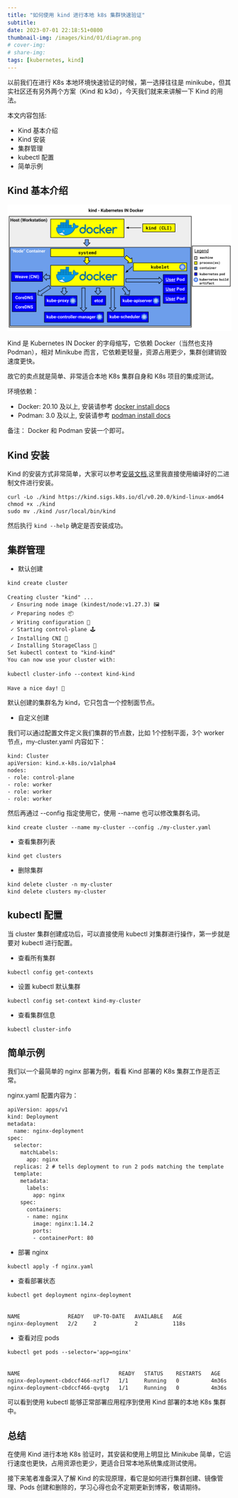 ```yaml
---
title: "如何使用 kind 进行本地 k8s 集群快速验证"
subtitle: 
date: 2023-07-01 22:18:51+0800
thumbnail-img: /images/kind/01/diagram.png
# cover-img: 
# share-img: 
tags: [kubernetes, kind]
---
```


以前我们在进行 K8s 本地环境快速验证的时候，第一选择往往是 minikube，但其实社区还有另外两个方案（Kind 和 k3d），今天我们就来来讲解一下 Kind 的用法。

本文内容包括:

- Kind 基本介绍
- Kind 安装
- 集群管理
- kubectl 配置
- 简单示例

## Kind 基本介绍

![diagram.png](/images/kind/01/diagram.png)

Kind 是 Kubernetes IN Docker 的字母缩写，它依赖 Docker（当然也支持 Podman），相对 Minikube 而言，它依赖更轻量，资源占用更少，集群创建销毁速度更快。

故它的卖点就是简单、非常适合本地 K8s 集群自身和 K8s 项目的集成测试。

环境依赖：

- Docker: 20.10 及以上, 安装请参考 [docker install docs](https://docs.docker.com/engine/install/)
- Podman: 3.0 及以上, 安装请参考 [podman install docs](https://podman.io/docs/installation)

备注： Docker 和 Podman 安装一个即可。

## Kind 安装

Kind 的安装方式非常简单，大家可以参考[安装文档](https://kind.sigs.k8s.io/docs/user/quick-start/#installation),这里我直接使用编译好的二进制文件进行安装。

```
curl -Lo ./kind https://kind.sigs.k8s.io/dl/v0.20.0/kind-linux-amd64
chmod +x ./kind
sudo mv ./kind /usr/local/bin/kind
```

然后执行 `kind --help` 确定是否安装成功。

## 集群管理

- 默认创建 

```
kind create cluster

Creating cluster "kind" ...
 ✓ Ensuring node image (kindest/node:v1.27.3) 🖼 
 ✓ Preparing nodes 📦  
 ✓ Writing configuration 📜 
 ✓ Starting control-plane 🕹️ 
 ✓ Installing CNI 🔌 
 ✓ Installing StorageClass 💾 
Set kubectl context to "kind-kind"
You can now use your cluster with:

kubectl cluster-info --context kind-kind

Have a nice day! 👋
```

默认创建的集群名为 kind，它只包含一个控制面节点。

- 自定义创建

我们可以通过配置文件定义我们集群的节点数，比如 1个控制平面，3个 worker 节点，my-cluster.yaml 内容如下：

```
kind: Cluster
apiVersion: kind.x-k8s.io/v1alpha4
nodes:
- role: control-plane
- role: worker
- role: worker
- role: worker
```

然后再通过 --config 指定使用它，使用 --name 也可以修改集群名词。

```
kind create cluster --name my-cluster --config ./my-cluster.yaml
```

- 查看集群列表 

```
kind get clusters
```

- 删除集群 

```
kind delete cluster -n my-cluster
kind delete clusters my-cluster
```

## kubectl 配置

当 cluster 集群创建成功后，可以直接使用 kubectl 对集群进行操作，第一步就是要对 kubectl 进行配置。

- 查看所有集群 

```
kubectl config get-contexts
```

- 设置 kubectl 默认集群

```
kubectl config set-context kind-my-cluster
```

- 查看集群信息

```
kubectl cluster-info
```

## 简单示例

我们以一个最简单的 nginx 部署为例，看看 Kind 部署的 K8s 集群工作是否正常。


nginx.yaml 配置内容为：

```
apiVersion: apps/v1
kind: Deployment
metadata:
  name: nginx-deployment
spec:
  selector:
    matchLabels:
      app: nginx
  replicas: 2 # tells deployment to run 2 pods matching the template
  template:
    metadata:
      labels:
        app: nginx
    spec:
      containers:
      - name: nginx
        image: nginx:1.14.2
        ports:
        - containerPort: 80
```

- 部署 nginx

```
kubectl apply -f nginx.yaml
```

- 查看部署状态

```
kubectl get deployment nginx-deployment


NAME               READY   UP-TO-DATE   AVAILABLE   AGE
nginx-deployment   2/2     2            2           118s
```

- 查看对应 pods

```
kubectl get pods --selector='app=nginx'


NAME                               READY   STATUS    RESTARTS   AGE
nginx-deployment-cbdccf466-nzfl7   1/1     Running   0          4m36s
nginx-deployment-cbdccf466-qvgtg   1/1     Running   0          4m36s
```

可以看到使用 kubectl 能够正常部署应用程序到使用 Kind 部署的本地 K8s 集群中。

## 总结

在使用 Kind 进行本地 K8s 验证时，其安装和使用上明显比 Minikube 简单，它运行速度也更快，占用资源也更少，更适合日常本地系统集成测试使用。

接下来笔者准备深入了解 Kind 的实现原理，看它是如何进行集群创建、镜像管理、Pods 创建和删除的，学习心得也会不定期更新到博客，敬请期待。
